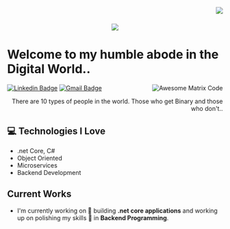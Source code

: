<img align="right" src="https://visitor-badge.laobi.icu/badge?page_id=zumrudu-anka.zumrudu-anka">

<h1 align="center">
  <a href="https://git.io/typing-svg">
    <img src="https://readme-typing-svg.herokuapp.com/?lines=Hello,+There!+👋;This+is+Funda....;Nice+to+meet+you!&center=true&size=30">
  </a>
</h1>

<h1>Welcome to my humble abode in the Digital World..</h1> 

<img src = 'https://github.com/MarikIshtar007/MarikIshtar007/blob/master/images/matrix.gif' alt = 'Awesome Matrix Code' align='right'/>

[![Linkedin Badge](https://img.shields.io/badge/-fundagunaydin-blue?style=flat-square&logo=Linkedin&logoColor=white&link=https://www.linkedin.com/in/funda-gunaydin-a07512197/)](https://www.linkedin.com/in/funda-gunaydin-a07512197/) [![Gmail Badge](https://img.shields.io/badge/-fundagunaydin35@hotmail.com-c14438?style=flat-square&logo=Gmail&logoColor=white&link=mailto:fundagunaydin35@hotmail.com)](mailto:fundagunaydin35@hotmail.com)

<div style="text-align: right">There are 10 types of people in the world. Those who get Binary and those who don't.. </div>

## :computer: Technologies I Love
* .net Core, C#
* Object Oriented
* Microservices
* Backend Development
 
## Current Works 
 * I'm currently working on 🔭 building **.net core applications** and working up on polishing my skills 🌱 in **Backend Programming**.
